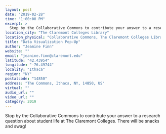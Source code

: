 ```yaml
---
layout: post
date: "2019-02-28"
time: "1:00:00 PM"
excerpt: >
  Stop by the Collaborative Commons to contribute your answer to a research question about student life at The Claremont Colleges. There will ...
location_city: "The Claremont Colleges Library"
location_physical: "Collaborative Commons, The Claremont Colleges Library"
title: "Data Visualization Pop-Up"
author: "Jeanine Finn"
website: ""
email: "jeanine.finn@claremont.edu"
latitude: "42.43954"
longitude: "-76.49744"
locality: "Ithaca"
region: "NY"
postalcode: "14850"
address: "The Commons, Ithaca, NY, 14850, US"
virtual: ""
audio_url: ""
video_url: ""
category: 2019
---
```


Stop by the Collaborative Commons to contribute your answer to a research question about student life at The Claremont Colleges. There will be snacks and swag! 
